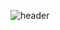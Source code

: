 ![header](https://capsule-render.vercel.app/api?type=waving&color=0:5BCEFA,100:F5A9B8&height=230&section=header&text=capsule%20render&animation=blink&fontSize=90&fontColor=FFFFFF)
<!--
**Pwyll38/Pwyll38** is a ✨ _special_ ✨ repository because its `README.md` (this file) appears on your GitHub profile.

Here are some ideas to get you started:

- 🔭 I’m currently working on ...
- 🌱 I’m currently learning ...
- 👯 I’m looking to collaborate on ...
- 🤔 I’m looking for help with ...
- 💬 Ask me about ...
- 📫 How to reach me: ...
- 😄 Pronouns: ...
- ⚡ Fun fact: ...
-->
